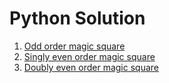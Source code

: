 # Python Solution

1. [Odd order magic square](./odd_order.js)
1. [Singly even order magic square](./singly_even_order.js)
1. [Doubly even order magic square](./doubly_even_order.js)
